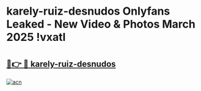 # karely-ruiz-desnudos Onlyfans Leaked - New Video & Photos March 2025 !vxatl

# <h2><a href="https://d2pfnl.iuczelnia.edu.pl?title=karely-ruiz-desnudos&ref=vxatl">🔗👉 🔴 karely-ruiz-desnudos</a></h2>

[![acn](https://github.com/user-attachments/assets/0f9c940e-d8b0-45ae-aac7-cd30a18b3e1c)](https://d2pfnl.iuczelnia.edu.pl?title=karely-ruiz-desnudos&ref=vxatl)

